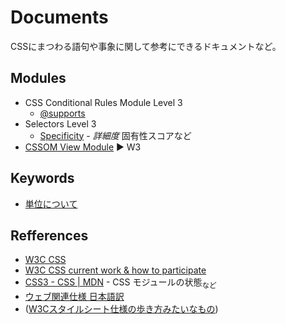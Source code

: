 # Documents
CSSにまつわる語句や事象に関して参考にできるドキュメントなど。

## Modules
- CSS Conditional Rules Module Level 3
  - [@supports](supports.md)
- Selectors Level 3
  - [Specificity](specificity.md) - _詳細度_ 固有性スコアなど
- [CSSOM View Module](https://www.w3.org/TR/cssom-view-1/) :arrow_forward: W3

## Keywords
- [単位について](https://gist.github.com/kesuiket/d32b24f970a2f5311de2)

## Refferences
- [W3C CSS](http://www.w3.org/TR/#tr_CSS)
- [W3C CSS current work & how to participate](http://www.w3.org/Style/CSS/current-work)
- [CSS3 - CSS | MDN](https://developer.mozilla.org/ja/docs/Web/CSS/CSS3) - CSS モジュールの状態<sub>など</sub>
- [ウェブ関連仕様 日本語訳](http://www.hcn.zaq.ne.jp/___/WEB/index.html)
- ([W3Cスタイルシート仕様の歩き方みたいなもの](http://momdo.hatenablog.jp/entry/20150911/1441977908))
